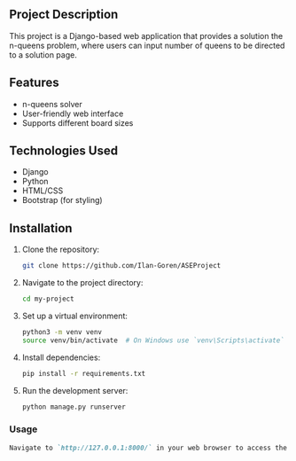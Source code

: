## Project Description
This project is a Django-based web application that provides a solution the n-queens problem, where users can input number of queens to be directed to a solution page.

## Features
- n-queens solver
- User-friendly web interface
- Supports different board sizes

## Technologies Used
- Django
- Python
- HTML/CSS
- Bootstrap (for styling)

## Installation
1. Clone the repository:
   ```bash
   git clone https://github.com/Ilan-Goren/ASEProject
   ```
2. Navigate to the project directory:
   ```bash
   cd my-project
   ```
3. Set up a virtual environment:
   ```bash
   python3 -m venv venv
   source venv/bin/activate  # On Windows use `venv\Scripts\activate`
   ```
4. Install dependencies:
   ```bash
   pip install -r requirements.txt
   ```
5. Run the development server:
   ```bash
   python manage.py runserver
   ```

### **Usage**
```markdown
Navigate to `http://127.0.0.1:8000/` in your web browser to access the application.
